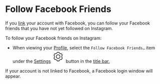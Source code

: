 # Follow Facebook Friends

If you [link](linkedaccounts.md) your account with Facebook, you can follow your Facebook friends that you have not yet followed on Instagram.

To follow your Facebook friends on Instagram:

* When viewing your [Profile](../), select the `Follow Facebook Friends…` item under the [Settings](./) ![](../../../.gitbook/assets/settings.png) button in the [title bar.](../../../misc/glossary.md#title-bar)

If your account is not linked to Facebook, a Facebook login window will appear.

